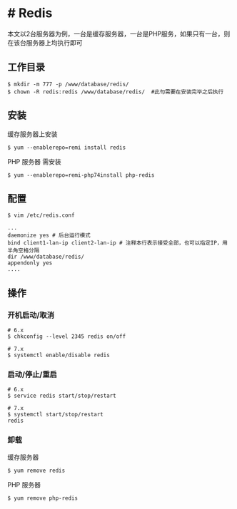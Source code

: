# # Redis

本文以2台服务器为例，一台是缓存服务器，一台是PHP服务，如果只有一台，则在该台服务器上均执行即可

## 工作目录
```
$ mkdir -m 777 -p /www/database/redis/
$ chown -R redis:redis /www/database/redis/  #此句需要在安装完毕之后执行
```

## 安装

缓存服务器上安装
```
$ yum --enablerepo=remi install redis
```

PHP 服务器 需安装
```
$ yum --enablerepo=remi-php74install php-redis
```

## 配置
```
$ vim /etc/redis.conf
```

```
...
daemonize yes # 后台运行模式
bind client1-lan-ip client2-lan-ip # 注释本行表示接受全部，也可以指定IP，用半角空格分隔
dir /www/database/redis/
appendonly yes
....
```

## 操作

### 开机启动/取消

```
# 6.x
$ chkconfig --level 2345 redis on/off

# 7.x
$ systemctl enable/disable redis
```

### 启动/停止/重启

```
# 6.x
$ service redis start/stop/restart

# 7.x
$ systemctl start/stop/restart
redis
```

### 卸载

缓存服务器
```
$ yum remove redis
```

PHP 服务器
```
$ yum remove php-redis
```
